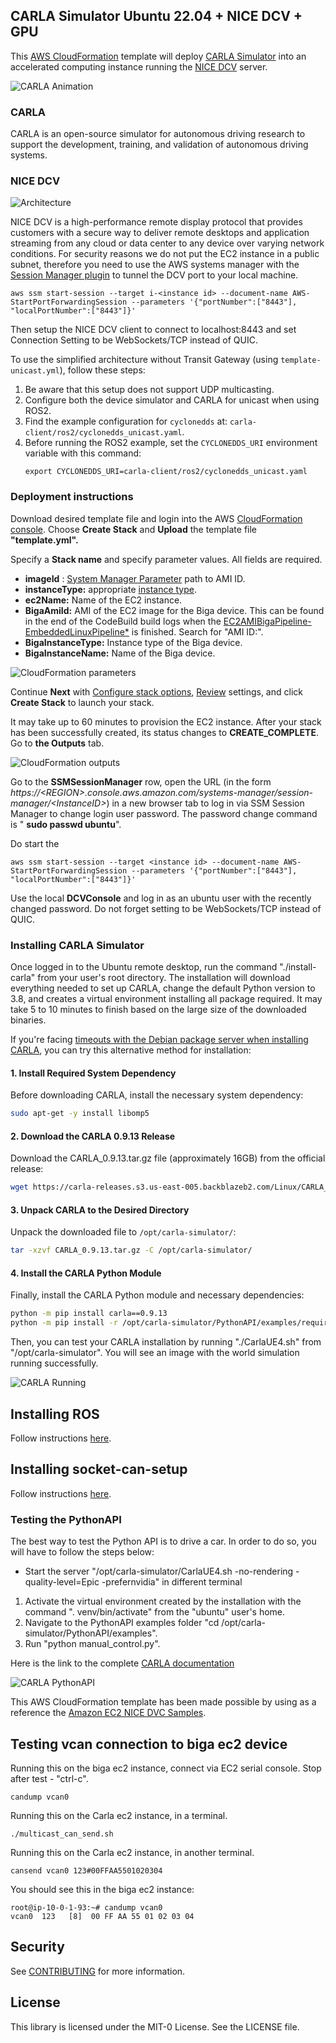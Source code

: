 ## CARLA Simulator Ubuntu 22.04 + NICE DCV + GPU

This [AWS CloudFormation](https://aws.amazon.com/cloudformation/) template will deploy [CARLA Simulator](https://carla.org/) into an accelerated computing instance running the [NICE DCV](https://aws.amazon.com/hpc/dcv/) server.

![CARLA Animation](/images/carla-ubuntu-2204.gif "CARLA Animation")

### CARLA

CARLA is an open-source simulator for autonomous driving research to support the development, training, and validation of autonomous driving systems.

### NICE DCV

![Architecture](/images/arch.png "Architecture")

NICE DCV is a high-performance remote display protocol that provides customers with a secure way to deliver remote desktops and application streaming from any cloud or data center to any device over varying network conditions.
For security reasons we do not put the EC2 instance in a public subnet, therefore you need to use the AWS systems manager with the [Session Manager plugin](https://docs.aws.amazon.com/systems-manager/latest/userguide/install-plugin-debian-and-ubuntu.html) to tunnel the DCV port to your local machine.
```
aws ssm start-session --target i-<instance id> --document-name AWS-StartPortForwardingSession --parameters '{"portNumber":["8443"], "localPortNumber":["8443"]}'
```
Then setup the NICE DCV client to connect to localhost:8443 and set Connection Setting to be WebSockets/TCP instead of QUIC.

To use the simplified architecture without Transit Gateway (using `template-unicast.yml`), follow these steps:

1. Be aware that this setup does not support UDP multicasting.
2. Configure both the device simulator and CARLA for unicast when using ROS2.
3. Find the example configuration for `cyclonedds` at: `carla-client/ros2/cyclonedds_unicast.yaml`.
4. Before running the ROS2 example, set the `CYCLONEDDS_URI` environment variable with this command:
   ```
   export CYCLONEDDS_URI=carla-client/ros2/cyclonedds_unicast.yaml
   ```

### Deployment instructions

Download desired template file and login into the AWS [CloudFormation console](https://console.aws.amazon.com/cloudformation/home#/stacks/create/template). Choose **Create Stack** and **Upload** the template file **"template.yml".**

Specify a **Stack name** and specify parameter values. All fields are required.

- **imageId** : [System Manager Parameter](https://aws.amazon.com/blogs/compute/using-system-manager-parameter-as-an-alias-for-ami-id/) path to AMI ID.
- **instanceType:** appropriate [instance type](https://docs.aws.amazon.com/AWSEC2/latest/UserGuide/instance-types.html).
- **ec2Name:** Name of the EC2 instance.
- **BigaAmiId:** AMI of the EC2 image for the Biga device. This can be found in the end of the CodeBuild build logs when the [EC2AMIBigaPipeline-EmbeddedLinuxPipeline*](https://github.com/aws4embeddedlinux/demo-iot-automotive-embeddedlinux-image) is finished. Search for "AMI ID:".
- **BigaInstanceType:** Instance type of the Biga device.
- **BigaInstanceName:** Name of the Biga device.

![CloudFormation parameters](/images/cloudformation-parameters.png "Parameters")

Continue **Next** with [Configure stack options](https://docs.aws.amazon.com/AWSCloudFormation/latest/UserGuide/cfn-console-add-tags.html), [Review](https://docs.aws.amazon.com/AWSCloudFormation/latest/UserGuide/cfn-using-console-create-stack-review.html) settings, and click **Create Stack** to launch your stack.

It may take up to 60 minutes to provision the EC2 instance. After your stack has been successfully created, its status changes to **CREATE\_COMPLETE**. Go to **the Outputs** tab.

![CloudFormation outputs](/images/cloudformation-outputs.png "Outputs")

Go to the **SSMSessionManager** row, open the URL (in the form _https://\<REGION\>.console.aws.amazon.com/systems-manager/session-manager/\<InstanceID\>_) in a new browser tab to log in via SSM Session Manager to change login user password. The password change command is " **sudo passwd ubuntu**".

Do start the
```
aws ssm start-session --target <instance id> --document-name AWS-StartPortForwardingSession --parameters '{"portNumber":["8443"], "localPortNumber":["8443"]}'
```
Use the local **DCVConsole** and log in as an ubuntu user with the recently changed password. Do not forget setting to be WebSockets/TCP instead of QUIC.

### Installing CARLA Simulator

Once logged in to the Ubuntu remote desktop, run the command "./install-carla" from your user's root directory. The installation will download everything needed to set up CARLA, change the default Python version to 3.8, and creates a virtual environment installing all package required. It may take 5 to 10 minutes to finish based on the large size of the downloaded binaries.

If you're facing [timeouts with the Debian package server when installing CARLA](https://github.com/carla-simulator/carla/issues/7017), you can try this alternative method for installation:

#### 1. Install Required System Dependency
Before downloading CARLA, install the necessary system dependency:
```bash
sudo apt-get -y install libomp5
```

#### 2. Download the CARLA 0.9.13 Release
Download the CARLA_0.9.13.tar.gz file (approximately 16GB) from the official release:
```bash
wget https://carla-releases.s3.us-east-005.backblazeb2.com/Linux/CARLA_0.9.13.tar.gz
```

#### 3. Unpack CARLA to the Desired Directory
Unpack the downloaded file to `/opt/carla-simulator/`:
```bash
tar -xzvf CARLA_0.9.13.tar.gz -C /opt/carla-simulator/
```
#### 4. Install the CARLA Python Module
Finally, install the CARLA Python module and necessary dependencies:
```bash
python -m pip install carla==0.9.13
python -m pip install -r /opt/carla-simulator/PythonAPI/examples/requirements.txt
```

Then, you can test your CARLA installation by running "./CarlaUE4.sh" from "/opt/carla-simulator". You will see an image with the world simulation running successfully.

![CARLA Running](/images/carla-running.png "CARLA Running")

## Installing ROS
Follow instructions [here](carla-client/README.md).

## Installing socket-can-setup
Follow instructions [here](socket-can-setup/README.md).

### Testing the PythonAPI

The best way to test the Python API is to drive a car. In order to do so, you will have to follow the steps below:

- Start the server "/opt/carla-simulator/CarlaUE4.sh -no-rendering -quality-level=Epic -prefernvidia" in different terminal

1. Activate the virtual environment created by the installation with the command ". venv/bin/activate" from the "ubuntu" user's home.
2. Navigate to the PythonAPI examples folder "cd /opt/carla-simulator/PythonAPI/examples".
3. Run "python manual\_control.py".

Here is the link to the complete [CARLA documentation](https://carla.readthedocs.io/en/0.9.13/)

![CARLA PythonAPI](/images/carla-manual-conrtrol.png "CARLA PythonAPI")

This AWS CloudFormation template has been made possible by using as a reference the [Amazon EC2 NICE DVC Samples](https://github.com/aws-samples/amazon-ec2-nice-dcv-samples).

## Testing vcan connection to biga ec2 device
Running this on the biga ec2 instance, connect via EC2 serial console. Stop after test - "ctrl-c".
```
candump vcan0
```

Running this on the Carla ec2 instance, in a terminal.

```
./multicast_can_send.sh
```

Running this on the Carla ec2 instance, in another terminal.


```
cansend vcan0 123#00FFAA5501020304
```

You should see this in the biga ec2 instance:

```
root@ip-10-0-1-93:~# candump vcan0
vcan0  123   [8]  00 FF AA 55 01 02 03 04

```

## Security

See [CONTRIBUTING](CONTRIBUTING.md#security-issue-notifications) for more information.

## License

This library is licensed under the MIT-0 License. See the LICENSE file.
